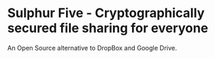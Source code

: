 
# Sulphur Five - Cryptographically secured file sharing for everyone

An Open Source alternative to DropBox and Google Drive.
